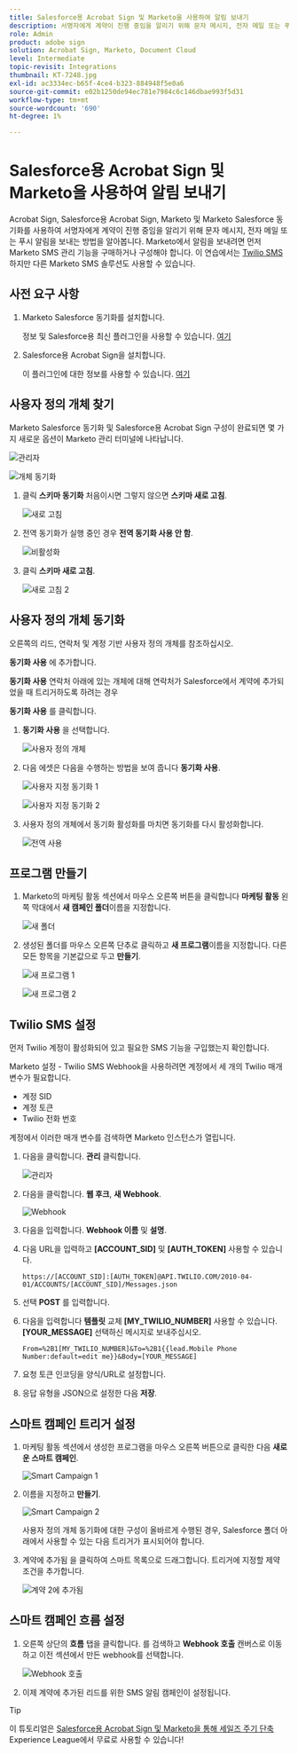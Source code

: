 ```yaml
---
title: Salesforce용 Acrobat Sign 및 Marketo을 사용하여 알림 보내기
description: 서명자에게 계약이 진행 중임을 알리기 위해 문자 메시지, 전자 메일 또는 푸시 알림을 보내는 방법을 알아봅니다.
role: Admin
product: adobe sign
solution: Acrobat Sign, Marketo, Document Cloud
level: Intermediate
topic-revisit: Integrations
thumbnail: KT-7248.jpg
exl-id: ac3334ec-b65f-4ce4-b323-884948f5e0a6
source-git-commit: e02b1250de94ec781e7984c6c146dbae993f5d31
workflow-type: tm+mt
source-wordcount: '690'
ht-degree: 1%

---
```


# Salesforce용 Acrobat Sign 및 Marketo을 사용하여 알림 보내기

Acrobat Sign, Salesforce용 Acrobat Sign, Marketo 및 Marketo Salesforce 동기화를 사용하여 서명자에게 계약이 진행 중임을 알리기 위해 문자 메시지, 전자 메일 또는 푸시 알림을 보내는 방법을 알아봅니다. Marketo에서 알림을 보내려면 먼저 Marketo SMS 관리 기능을 구매하거나 구성해야 합니다. 이 연습에서는 [Twilio SMS](https://launchpoint.marketo.com/twilio/twilio-sms-for-marketo/)하지만 다른 Marketo SMS 솔루션도 사용할 수 있습니다.

## 사전 요구 사항

1. Marketo Salesforce 동기화를 설치합니다.

   정보 및 Salesforce용 최신 플러그인을 사용할 수 있습니다. [여기](https://experienceleague.adobe.com/docs/marketo/using/product-docs/crm-sync/salesforce-sync/understanding-the-salesforce-sync.html)

1. Salesforce용 Acrobat Sign을 설치합니다.

   이 플러그인에 대한 정보를 사용할 수 있습니다. [여기](https://helpx.adobe.com/ca/sign/using/salesforce-integration-installation-guide.html)

## 사용자 정의 개체 찾기

Marketo Salesforce 동기화 및 Salesforce용 Acrobat Sign 구성이 완료되면 몇 가지 새로운 옵션이 Marketo 관리 터미널에 나타납니다.

![관리자](assets/adminTab.png)

![개체 동기화](assets/salesforceAdmin.png)

1. 클릭 **스키마 동기화** 처음이시면 그렇지 않으면 **스키마 새로 고침**.

   ![새로 고침](assets/refreshSchema1.png)

1. 전역 동기화가 실행 중인 경우 **전역 동기화 사용 안 함**.

   ![비활성화](assets/disableGlobal.png)

1. 클릭 **스키마 새로 고침**.

   ![새로 고침 2](assets/refreshSchema2.png)

## 사용자 정의 개체 동기화

오른쪽의 리드, 연락처 및 계정 기반 사용자 정의 개체를 참조하십시오.

**동기화 사용** 에 추가합니다.

**동기화 사용** 연락처 아래에 있는 개체에 대해 연락처가 Salesforce에서 계약에 추가되었을 때 트리거하도록 하려는 경우

**동기화 사용** 를 클릭합니다.

1. **동기화 사용** 을 선택합니다.

   ![사용자 정의 개체](assets/customObjects.png)

1. 다음 에셋은 다음을 수행하는 방법을 보여 줍니다 **동기화 사용**.

   ![사용자 지정 동기화 1](assets/customObjectSync1.png)

   ![사용자 지정 동기화 2](assets/customObjectSync2.png)

1. 사용자 정의 개체에서 동기화 활성화를 마치면 동기화를 다시 활성화합니다.

   ![전역 사용](assets/enableGlobal.png)

## 프로그램 만들기

1. Marketo의 마케팅 활동 섹션에서 마우스 오른쪽 버튼을 클릭합니다 **마케팅 활동** 왼쪽 막대에서 **새 캠페인 폴더**&#x200B;이름을 지정합니다.

   ![새 폴더](assets/newFolder.png)

1. 생성된 폴더를 마우스 오른쪽 단추로 클릭하고 **새 프로그램**&#x200B;이름을 지정합니다. 다른 모든 항목을 기본값으로 두고 **만들기**.

   ![새 프로그램 1](assets/newProgram1.png)

   ![새 프로그램 2](assets/newProgram2.png)

## Twilio SMS 설정

먼저 Twilio 계정이 활성화되어 있고 필요한 SMS 기능을 구입했는지 확인합니다.

Marketo 설정 - Twilio SMS Webhook을 사용하려면 계정에서 세 개의 Twilio 매개 변수가 필요합니다.

- 계정 SID
- 계정 토큰
- Twilio 전화 번호

계정에서 이러한 매개 변수를 검색하면 Marketo 인스턴스가 열립니다.

1. 다음을 클릭합니다. **관리** 클릭합니다.

   ![관리자](assets/adminTab.png)

1. 다음을 클릭합니다. **웹 후크**, **새 Webhook**.

   ![Webhook](assets/webhooks.png)

1. 다음을 입력합니다. **Webhook 이름** 및 **설명**.

1. 다음 URL을 입력하고 **[ACCOUNT_SID]** 및 **[AUTH_TOKEN]** 사용할 수 있습니다.

   ```
   https://[ACCOUNT_SID]:[AUTH_TOKEN]@API.TWILIO.COM/2010-04-01/ACCOUNTS/[ACCOUNT_SID]/Messages.json
   ```

1. 선택 **POST** 를 입력합니다.

1. 다음을 입력합니다 **템플릿** 교체 **[MY_TWILIO_NUMBER]** 사용할 수 있습니다. **[YOUR_MESSAGE]** 선택하신 메시지로 보내주십시오.

   ```
   From=%2B1[MY_TWILIO_NUMBER]&To=%2B1{{lead.Mobile Phone Number:default=edit me}}&Body=[YOUR_MESSAGE]
   ```

1. 요청 토큰 인코딩을 양식/URL로 설정합니다.

1. 응답 유형을 JSON으로 설정한 다음 **저장**.

## 스마트 캠페인 트리거 설정

1. 마케팅 활동 섹션에서 생성한 프로그램을 마우스 오른쪽 버튼으로 클릭한 다음 **새로운 스마트 캠페인**.

   ![Smart Campaign 1](assets/smartCampaign1.png)

1. 이름을 지정하고 **만들기**.

   ![Smart Campaign 2](assets/smartCampaign3.png)

   사용자 정의 개체 동기화에 대한 구성이 올바르게 수행된 경우, Salesforce 폴더 아래에서 사용할 수 있는 다음 트리거가 표시되어야 합니다.

1. 계약에 추가됨 을 클릭하여 스마트 목록으로 드래그합니다. 트리거에 지정할 제약 조건을 추가합니다.

   ![계약 2에 추가됨](assets/addedToAgreement2.png)

## 스마트 캠페인 흐름 설정

1. 오른쪽 상단의 **흐름** 탭을 클릭합니다. 를 검색하고 **Webhook 호출** 캔버스로 이동하고 이전 섹션에서 만든 webhook를 선택합니다.

   ![Webhook 호출](assets/callWebhook.png)

1. 이제 계약에 추가된 리드를 위한 SMS 알림 캠페인이 설정됩니다.

>[!TIP]
>
>이 튜토리얼은 [Salesforce용 Acrobat Sign 및 Marketo을 통해 세일즈 주기 단축](https://experienceleague.adobe.com/?recommended=Sign-U-1-2021.1) Experience League에서 무료로 사용할 수 있습니다!